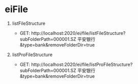 # eiFile

1. listFileStructure

    - GET: http://localhost:2020/ei/file/listFileStructure?subFolderPath=000001.SZ 平安银行&type=bank&removeFolderDir=true

2. listProFileStructure

    - GET: http://localhost:2020/ei/file/listProFileStructure?subFolderPath=000001.SZ 平安银行&type=bank&removeFolderDir=true
